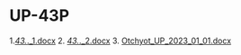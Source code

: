# UP-43P
1.[_43._._1.docx](https://github.com/zuevae/UP-43P/files/10881301/_43._._1.docx)
2. [_43._._2.docx](https://github.com/zuevae/UP-43P/files/10930618/_43._._2.docx)
3. [Otchyot_UP_2023_01_01.docx](https://github.com/zuevae/UP-43P/files/11017479/Otchyot_UP_2023_01_01.docx)

